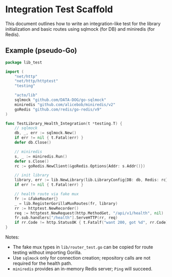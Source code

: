 # Integration Test Scaffold

This document outlines how to write an integration-like test for the library initialization and basic routes using sqlmock (for DB) and miniredis (for Redis).

## Example (pseudo-Go)

```go
package lib_test

import (
    "net/http"
    "net/http/httptest"
    "testing"

    "acto/lib"
    sqlmock "github.com/DATA-DOG/go-sqlmock"
    miniredis "github.com/alicebob/miniredis/v2"
    goRedis "github.com/redis/go-redis/v9"
)

func TestLibrary_Health_Integration(t *testing.T) {
    // sqlmock
    db, _, err := sqlmock.New()
    if err != nil { t.Fatal(err) }
    defer db.Close()

    // miniredis
    s, _ := miniredis.Run()
    defer s.Close()
    rc := goRedis.NewClient(&goRedis.Options{Addr: s.Addr()})

    // init library
    library, err := lib.NewLibrary(lib.LibraryConfig{DB: db, Redis: rc})
    if err != nil { t.Fatal(err) }

    // health route via fake mux
    fr := &fakeRouter{}
    _ = lib.RegisterGorillaMuxRoutes(fr, library)
    rr := httptest.NewRecorder()
    req := httptest.NewRequest(http.MethodGet, "/api/v1/health", nil)
    fr.sub.handlers["/health"].ServeHTTP(rr, req)
    if rr.Code != http.StatusOK { t.Fatalf("want 200, got %d", rr.Code) }
}
```

Notes:
- The fake mux types in `lib/router_test.go` can be copied for route testing without importing Gorilla.
- Use `sqlmock` only for connection creation; repository calls are not required for the health path.
- `miniredis` provides an in-memory Redis server; `Ping` will succeed.
